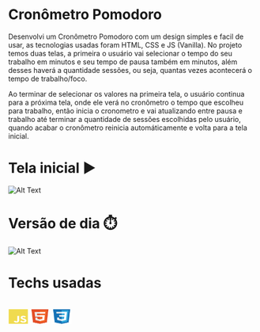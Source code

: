 # Cronômetro Pomodoro
Desenvolvi um Cronômetro Pomodoro com um design simples e facil de usar, as tecnologias usadas foram HTML, CSS e JS (Vanilla).
No projeto temos duas telas, a primeira o usuário vai selecionar o tempo do seu trabalho em minutos e seu tempo de pausa também em minutos,
além desses haverá a quantidade sessões, ou seja, quantas vezes acontecerá o tempo de trabalho/foco.

Ao terminar de selecionar os valores na primeira tela, o usuário continua para a próxima tela, onde ele verá no cronômetro o tempo
que escolheu para trabalho, então inicia o cronometro e vai atualizando entre pausa e trabalho até terminar a quantidade de sessões
escolhidas pelo usuário, quando acabar o cronômetro reinicia automáticamente e volta para a tela inicial.

# Tela inicial ▶️

![Alt Text](https://i.gyazo.com/3f4594c9258fa30e74828b043c2c27fc.gif)

# Versão de dia ⏱️

![Alt Text](https://gyazo.com/d1067508a0a9c9670d66ff621f574820.gif)

# Techs usadas
<div style="display: inline_block"><br>
  <img align="center" alt="T-Js" height="30" width="40" src="https://raw.githubusercontent.com/devicons/devicon/master/icons/javascript/javascript-plain.svg">
  <img align="center" alt="T-HTML" height="30" width="40" src="https://raw.githubusercontent.com/devicons/devicon/master/icons/html5/html5-original.svg">
  <img align="center" alt="T-CSS" height="30" width="40" src="https://raw.githubusercontent.com/devicons/devicon/master/icons/css3/css3-original.svg">
</div>
